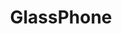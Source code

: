 ---
title: "GlassPhone"
categories: ["Random"]

link:
    url: "http://tilmanhornig.info/projects/507.html"
    dead: false
    follow: false

tweet: "The fake phone trend is alive and well."
---